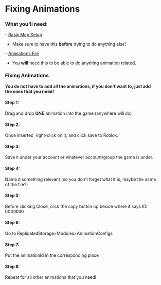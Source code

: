 # Fixing Animations

### What you'll need:[​](https://ags816710.github.io/rcd/docs/fixingAnimations#what-youll-need) <a href="#what-youll-need" id="what-youll-need"></a>

\- [Basic Map Setup](https://larkson.gitbook.io/ridgeway-concepts-documentation/)

* Make sure to have this **before** trying to do anything else!

\- [Animations File](https://cdn.discordapp.com/attachments/872658577502908466/1117124875572760646/conceptsanimations.zip)

* You **will** need this to be able to do anything animation related.

### Fixing Animations[​](https://ags816710.github.io/rcd/docs/fixingAnimations#fixing-animations-1) <a href="#fixing-animations-1" id="fixing-animations-1"></a>

**You do not have to add all the animations, if you don't want to, just add the ones that you need!**[**​**](https://ags816710.github.io/rcd/docs/fixingAnimations#you-do-not-have-to-add-all-the-animations-if-you-dont-want-to-just-add-the-ones-that-you-need)

#### Step 1:[​](https://ags816710.github.io/rcd/docs/fixingAnimations#step-1) <a href="#step-1" id="step-1"></a>

Drag and drop **ONE** animation into the game (anywhere will do)

#### Step 2:[​](https://ags816710.github.io/rcd/docs/fixingAnimations#step-2) <a href="#step-2" id="step-2"></a>

Once inserted, right-click on it, and click save to Roblox.

#### Step 3:[​](https://ags816710.github.io/rcd/docs/fixingAnimations#step-3) <a href="#step-3" id="step-3"></a>

Save it under your account or whatever account/group the game is under.

#### Step 4:[​](https://ags816710.github.io/rcd/docs/fixingAnimations#step-4) <a href="#step-4" id="step-4"></a>

Name it something relevant (so you don't forget what it is, maybe the name of the file?)

#### Step 5:[​](https://ags816710.github.io/rcd/docs/fixingAnimations#step-5) <a href="#step-5" id="step-5"></a>

Before clicking Close, click the copy button up beside where it says ID: 0000000

#### Step 6:[​](https://ags816710.github.io/rcd/docs/fixingAnimations#step-6) <a href="#step-6" id="step-6"></a>

Go to ReplicatedStorage>Modules>AnimationConfigs

#### Step 7:[​](https://ags816710.github.io/rcd/docs/fixingAnimations#step-7) <a href="#step-7" id="step-7"></a>

Put the animationId in the corresponding place

#### Step 8:[​](https://ags816710.github.io/rcd/docs/fixingAnimations#step-8) <a href="#step-8" id="step-8"></a>

Repeat for all other animations that you need!
